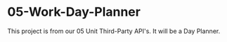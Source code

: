 # 05-Work-Day-Planner
This project is from our 05 Unit Third-Party API's.  It will be a Day Planner.
